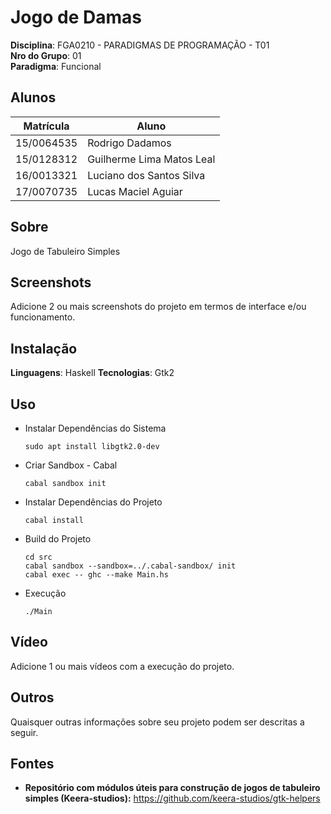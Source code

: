 # Jogo de Damas

**Disciplina**: FGA0210 - PARADIGMAS DE PROGRAMAÇÃO - T01  
**Nro do Grupo**: 01  
**Paradigma**: Funcional  

## Alunos

|Matrícula | Aluno |
| -- | -- |
| 15/0064535 | Rodrigo Dadamos |
| 15/0128312 | Guilherme Lima Matos Leal |
| 16/0013321 | Luciano dos Santos Silva |
| 17/0070735 | Lucas Maciel Aguiar |

## Sobre  

Jogo de Tabuleiro Simples

## Screenshots

Adicione 2 ou mais screenshots do projeto em termos de interface e/ou funcionamento.

## Instalação

**Linguagens**: Haskell
**Tecnologias**: Gtk2

## Uso  

* Instalar Dependências do Sistema

      sudo apt install libgtk2.0-dev

* Criar Sandbox - Cabal

      cabal sandbox init

* Instalar Dependências do Projeto

      cabal install

* Build do Projeto

      cd src
      cabal sandbox --sandbox=../.cabal-sandbox/ init
      cabal exec -- ghc --make Main.hs

* Execução

      ./Main

## Vídeo  

Adicione 1 ou mais vídeos com a execução do projeto.

## Outros  

Quaisquer outras informações sobre seu projeto podem ser descritas a seguir.

## Fontes

* __Repositório com módulos úteis para construção de jogos de tabuleiro simples (Keera-studios):__ <https://github.com/keera-studios/gtk-helpers>

